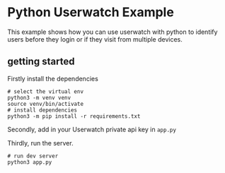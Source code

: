 # Python Userwatch Example

This example shows how you can use userwatch with python to identify users before they login or if they visit from multiple devices.

## getting started

Firstly install the dependencies

```
# select the virtual env
python3 -m venv venv
source venv/bin/activate
# install dependencies
python3 -m pip install -r requirements.txt
```

Secondly, add in your Userwatch private api key in `app.py`

Thirdly, run the server.

```
# run dev server
python3 app.py
```

